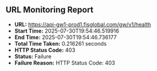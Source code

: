 ## URL Monitoring Report

- **URL:** https://api-gw1-prod1.fisglobal.com/gw/v1/health
- **Start Time:** 2025-07-30T19:54:46.519916
- **End Time:** 2025-07-30T19:54:46.736177
- **Total Time Taken:** 0.216261 seconds
- **HTTP Status Code:** 403
- **Status:** Failure
- **Failure Reason:** HTTP Status Code: 403
